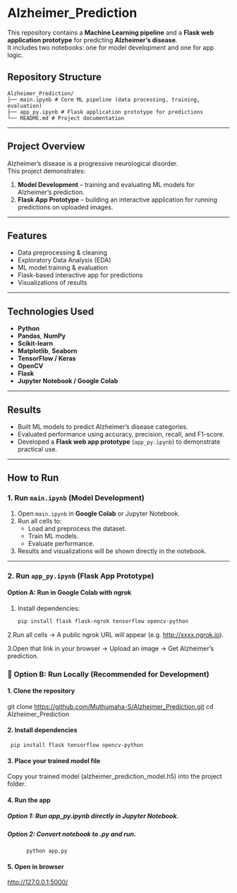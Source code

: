 # Alzheimer_Prediction

This repository contains a **Machine Learning pipeline** and a **Flask web application prototype** for predicting **Alzheimer’s disease**.  
It includes two notebooks: one for model development and one for app logic.

## Repository Structure
```
Alzheimer_Prediction/
├── main.ipynb # Core ML pipeline (data processing, training, evaluation)
├── app_py.ipynb # Flask application prototype for predictions
└── README.md # Project documentation
```
---

##  Project Overview
Alzheimer’s disease is a progressive neurological disorder.  
This project demonstrates:  
1. **Model Development** – training and evaluating ML models for Alzheimer’s prediction.  
2. **Flask App Prototype** – building an interactive application for running predictions on uploaded images.  

---

##  Features
- Data preprocessing & cleaning  
- Exploratory Data Analysis (EDA)  
- ML model training & evaluation  
- Flask-based interactive app for predictions  
- Visualizations of results  

---

##  Technologies Used
- **Python**
- **Pandas**, **NumPy**
- **Scikit-learn**
- **Matplotlib**, **Seaborn**
- **TensorFlow / Keras**
- **OpenCV**
- **Flask**
- **Jupyter Notebook / Google Colab**

---

##  Results
- Built ML models to predict Alzheimer’s disease categories.  
- Evaluated performance using accuracy, precision, recall, and F1-score.  
- Developed a **Flask web app prototype** (`app_py.ipynb`) to demonstrate practical use.  

---

##  How to Run

###  1. Run `main.ipynb` (Model Development)
1. Open `main.ipynb` in **Google Colab** or Jupyter Notebook.  
2. Run all cells to:
   - Load and preprocess the dataset.  
   - Train ML models.  
   - Evaluate performance.  
3. Results and visualizations will be shown directly in the notebook.  

---

###  2. Run `app_py.ipynb` (Flask App Prototype)

#### Option A: Run in **Google Colab** with ngrok
1. Install dependencies:
   ```bash
   pip install flask flask-ngrok tensorflow opencv-python
2.Run all cells → A public ngrok URL will appear (e.g. http://xxxx.ngrok.io).

 3.Open that link in your browser → Upload an image → Get Alzheimer’s prediction.
### 🚀 Option B: Run Locally (Recommended for Development)

#### 1. Clone the repository
   git clone https://github.com/Muthumaha-S/Alzheimer_Prediction.git
   cd Alzheimer_Prediction

#### 2. Install dependencies
     pip install flask tensorflow opencv-python

#### 3. Place your trained model file
Copy your trained model (alzheimer_prediction_model.h5) into the project folder.

#### 4. Run the app
   ##### Option 1: Run app_py.ipynb directly in Jupyter Notebook.
   ##### Option 2: Convert notebook to .py and run.
          python app.py

#### 5. Open in browser
http://127.0.0.1:5000/



